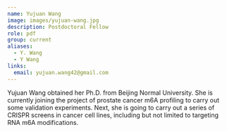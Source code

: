 ```yaml
---
name: Yujuan Wang
image: images/yujuan-wang.jpg
description: Postdoctoral Fellow
role: pdf
group: current
aliases:
  - Y. Wang
  - Y Wang
links:
  email: yujuan.wang42@gmail.com
---
```


Yujuan Wang obtained her Ph.D. from Beijing Normal University. 
She is currently joining the project of prostate cancer m6A profiling to carry out some validation experiments. 
Next, she is going to carry out a series of CRISPR screens in cancer cell lines, including but not limited to targeting RNA m6A modifications.
